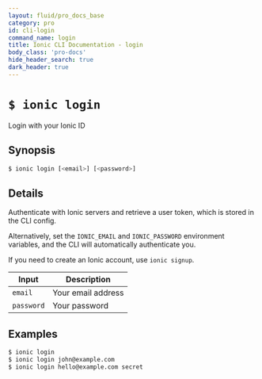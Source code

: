 ```yaml
---
layout: fluid/pro_docs_base
category: pro
id: cli-login
command_name: login
title: Ionic CLI Documentation - login
body_class: 'pro-docs'
hide_header_search: true
dark_header: true
---
```


# `$ ionic login`
Login with your Ionic ID
## Synopsis

```bash
$ ionic login [<email>] [<password>]
```
  
## Details

Authenticate with Ionic servers and retrieve a user token, which is stored in the CLI config.

Alternatively, set the `IONIC_EMAIL` and `IONIC_PASSWORD` environment variables, and the CLI will automatically authenticate you.

If you need to create an Ionic account, use `ionic signup`.


Input | Description
----- | ----------
`email` | Your email address
`password` | Your password




## Examples

```bash
$ ionic login 
$ ionic login john@example.com
$ ionic login hello@example.com secret
```
